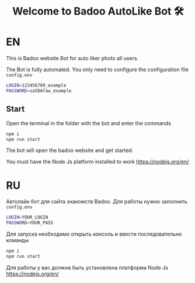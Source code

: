 # <center>Welcome to Badoo AutoLike Bot 🛠</center>



# EN

This is Badoo website Bot for auto liker photo all users.

The Bot is fully automated.
You only need to configure the configuration file `config.env`

```sh
LOGIN=123456789_example
PASSWORD=saSDAfaw_example
```

## Start

Open the terminal in the folder with the bot and enter the commands

```sh
npm i
npm run start
```

The bot will open the badoo website and get started.

You must have the Node Js platform installed to work
https://nodejs.org/en/



# RU

Автолайк бот для сайта знакомств Badoo. Для работы нужно заполнить `config.env`

```sh
LOGIN=YOUR_LOGIN
PASSWORD=YOUR_PASS
```

Для запуска необходимо открыть консоль и ввести последовательно команды

```sh
npm i
npm run start
```

Для работы у вас должна быть установлена платформа Node Js
https://nodejs.org/en/

